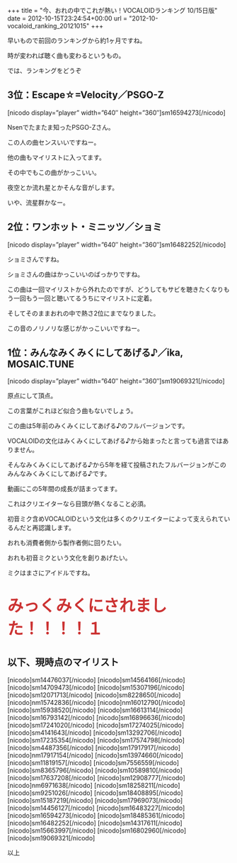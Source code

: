 +++
title = "今、おれの中でこれが熱い！VOCALOIDランキング 10/15日版"
date = 2012-10-15T23:24:54+00:00
url = "2012-10-vocaloid_ranking_20121015"
+++

早いもので前回のランキングから約1ヶ月ですね。

時が変われば聴く曲も変わるというもの。 

では、ランキングをどうぞ

## 3位：Escape☆=Velocity／PSGO-Z

[nicodo display=&#8221;player&#8221; width=&#8221;640&#8243; height=&#8221;360&#8243;]sm16594273[/nicodo] 

Nsenでたまたま知ったPSGO-Zさん。 

この人の曲センスいいですねー。 

他の曲もマイリストに入ってます。 

その中でもこの曲がかっこいい。 

夜空とか流れ星とかそんな音がします。 

いや、流星群かなー。 

## 2位：ワンホット・ミニッツ／ショミ

[nicodo display=&#8221;player&#8221; width=&#8221;640&#8243; height=&#8221;360&#8243;]sm16482252[/nicodo] 

ショミさんですね。 

ショミさんの曲はかっこいいのばっかりですね。 

この曲は一回マイリストから外れたのですが、どうしてもサビを聴きたくなりもう一回もう一回と聴いてるうちにマイリストに定着。 

そしてそのままおれの中で熱さ2位にまでなりました。 

この音のノリノリな感じがかっこいいですねー。 

## 1位：みんなみくみくにしてあげる♪／ika, MOSAIC.TUNE

[nicodo display=&#8221;player&#8221; width=&#8221;640&#8243; height=&#8221;360&#8243;]sm19069321[/nicodo] 

原点にして頂点。 

この言葉がこれほど似合う曲もないでしょう。 

この曲は5年前のみくみくにしてあげる♪のフルバージョンです。 

VOCALOIDの文化はみくみくにしてあげる♪から始まったと言っても過言ではありません。 

そんなみくみくにしてあげる♪から5年を経て投稿されたフルバージョンがこのみんなみくみくにしてあげる♪です。 

動画にこの5年間の成長が詰まってます。 

これはクリエイターなら目頭が熱くなること必須。 

初音ミク含めVOCALOIDという文化は多くのクリエイターによって支えられているんだと再認識します。 

おれも消費者側から製作者側に回りたい。 

おれも初音ミクという文化を創りあげたい。 

ミクはまさにアイドルですね。 

<p style="font-size: 36px; font-weight: bold; color: #CC3333">
  みっくみくにされました！！！！１ </strong></font>
</p>

## 以下、現時点のマイリスト

<div class="niconico">
  [nicodo]sm14476037[/nicodo]  
[nicodo]sm14564166[/nicodo]  
[nicodo]sm14709473[/nicodo]  
[nicodo]sm15307196[/nicodo]  
[nicodo]sm12071713[/nicodo]  
[nicodo]sm8228650[/nicodo]  
[nicodo]nm15742836[/nicodo]  
[nicodo]nm16012790[/nicodo]  
[nicodo]sm15938520[/nicodo]  
[nicodo]sm16613114[/nicodo]  
[nicodo]sm16793142[/nicodo]  
[nicodo]sm16896636[/nicodo]  
[nicodo]sm17241020[/nicodo]  
[nicodo]sm17274025[/nicodo]  
[nicodo]sm4141643[/nicodo]  
[nicodo]sm13292706[/nicodo]  
[nicodo]sm17235354[/nicodo]  
[nicodo]sm17574798[/nicodo]  
[nicodo]sm4487356[/nicodo]  
[nicodo]sm17917917[/nicodo]  
[nicodo]nm17917154[/nicodo]  
[nicodo]sm13974660[/nicodo]  
[nicodo]sm11819157[/nicodo]  
[nicodo]sm7556559[/nicodo]  
[nicodo]sm8365796[/nicodo]  
[nicodo]sm10589810[/nicodo]  
[nicodo]sm17637208[/nicodo]  
[nicodo]sm12908777[/nicodo]  
[nicodo]nm6971638[/nicodo]  
[nicodo]sm18258211[/nicodo]  
[nicodo]sm9251026[/nicodo]  
[nicodo]sm18408895[/nicodo]  
[nicodo]sm15187219[/nicodo]  
[nicodo]sm17969073[/nicodo]  
[nicodo]sm14456127[/nicodo]  
[nicodo]sm16483227[/nicodo]  
[nicodo]sm16594273[/nicodo]  
[nicodo]sm18485361[/nicodo]  
[nicodo]sm16482252[/nicodo]  
[nicodo]sm14317611[/nicodo]  
[nicodo]sm15663997[/nicodo]  
[nicodo]sm16802960[/nicodo]  
[nicodo]sm19069321[/nicodo]
</div>

<p style="clear: both;">
  以上
</p>